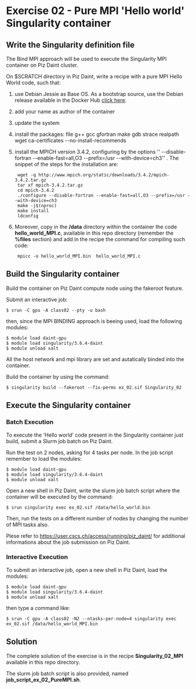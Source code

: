 Exercise 02 - Pure MPI 'Hello world' Singularity container 
==========================================================

Write the Singularity definition file
-------------------------------------

The Bind MPI approach will be used to execute the Singularity MPI container on Piz Daint cluster.

On \$SCRATCH directory in Piz Daint, write a recipe with a pure MPI Hello World code, such that: 

1) use Debian Jessie as Base OS. As a bootstrap source, use the Debian release available in the Docker Hub [click here](https://hub.docker.com/_/debianhttps://hub.docker.com/_/debian).

2) add your name as author of the container

3) update the system

4) install the packages: file g++ gcc gfortran make gdb strace realpath wget ca-certificates --no-install-recommends 

5) install the MPICH version 3.4.2, configuring by the options '' --disable-fortran --enable-fast=all,O3 --prefix=/usr --with-device=ch3'' .
The snippet of the steps for the installation are:

		wget -q http://www.mpich.org/static/downloads/3.4.2/mpich-3.4.2.tar.gz
		tar xf mpich-3.4.2.tar.gz
		cd mpich-3.4.2
		./configure --disable-fortran --enable-fast=all,O3 --prefix=/usr --with-device=ch3
		make -j$(nproc)
		make install
		ldconfig

6) Moreover, copy in the **/data** directory within the container the code **hello\_world\_MPI.c**, available in this repo directory (remember the **%files** section) and add in the recipe the command for compiling such code: 

		mpicc -o hello_world_MPI.bin  hello_world_MPI.c


Build the Singularity container 
-------------------------------

Build the container on Piz Daint compute node using the fakeroot feature. 

Submit an interactive job: 

	$ srun -C gpu -A class02 --pty -u bash

then, since the MPI BINDING approach is beeing used,  load the following modules: 

	$ module load daint-gpu
	$ module load singularity/3.6.4-daint
 	$ module unload xalt

All the host network and mpi library are set and autatically binded into the container. 

Build the container by using the command:

	$ singularity build --fakeroot --fix-perms ex_02.sif Singularity_02


Execute the Singularity container
---------------------------------

### Batch Execution

To execute the 'Hello world' code present in the Singularity container just build, submit a Slurm job batch on Piz Daint. 

Run the test on 2 nodes, asking for 4 tasks per node. In the job script remember to load the modules: 

	$ module load daint-gpu
	$ module load singularity/3.6.4-daint
	$ module unload xalt

Open a new shell in Piz Daint, write the slurm job batch script where the container will be executed by the command: 

	$ srun singularity exec ex_02.sif /data/hello_world.bin  
   
Then, run the tests on a different number of nodes by changing the number of MPI tasks also. 

Plese refer to <https://user.cscs.ch/access/running/piz_daint/> for additional informations about the job submission on Piz Daint. 

### Interactive Execution

To submit an interactive job, open a new shell in Piz Daint, load the modules: 

	$ module load daint-gpu
	$ module load singularity/3.6.4-daint
	$ module unload xalt

then type a command like: 

	$ srun -C gpu -A class02 -N2 --ntasks-per-node=4 singularity exec ex_02.sif /data/hello_world_MPI.bin


Solution
--------

The complete solution of the exercise is in the recipe **Singularity\_02\_MPI**  available in this repo directory.

The slurm job batch script is also provided, named **job\_script\_ex\_02\_PureMPI.sh**.




